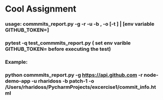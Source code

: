 # Cool Assignment
### usage: commmits_report.py -g <githubAPIurl> -r <repoName> -u <repo owner>  -b <branch name>, -o <outputfile> [-t <access token>] | [env variable GITHUB_TOKEN=<access token>]

### pytest -q test_commmits_report.py  ( set env varible GITHUB_TOKEN=<access token> before executing the test)

### Example:
### python commmits_report.py -g https://api.github.com -r node-demo-app -u rharidoss -b patch-1  -o  /Users/rharidoss/PycharmProjects/excercise1/commit_info.html 
